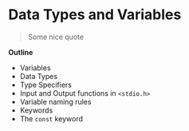 # Data Types and Variables

> Some nice quote

**Outline**
* Variables
* Data Types
* Type Specifiers
* Input and Output functions in `<stdio.h>`
* Variable naming rules
* Keywords
* The `const` keyword

